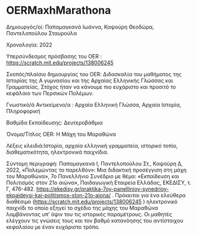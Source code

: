 # OERMaxhMarathona

Δημιουργός/οί: Παπαμαγκανά Ιωάννα, Καψούρη Θεοδώρα, Παντελοπούλου Σταυρούλα

Χρονολογία: 2022

Υπερσύνδεσμος πρόσβασης του OER : https://scratch.mit.edu/projects/138006245 

Σκοπός/πλαίσιο δημιουργίας του OER: Διδασκαλία του μαθήματος της Ιστορίας της Α γυμνασίου και της Αρχαίας Ελληνικής Γλώσσας και Γραμματείας. Στόχος ήταν να κάνουμε πιο ευχάριστο και προσιτό το κεφάλαιο των Περσικών Πολέμων. 

Γνωστικό/ά Αντικείμενο/α : Αρχαία Ελληνική Γλώσσα, Αρχαία Ιστορία, Πληροφορική

Βαθμίδα Εκπαίδευσης: Δευτεροβάθμια

Όνομα/Τίτλος OER: Η Μάχη του Μαραθώνα

Λέξεις κλειδιά:Ιστορία, αρχαία ελληνική γραμματεία, ιστορικό τοπίο, διαθεματικότητα, ηλεκτρονικά παιχνίδια.

Σύντομη περιγραφή:
Παπαμαγκανά Ι, Παντελοπούλου Στ., Καψούρη Δ, 2022, «Πολεμώντας το παρελθόν»: Μια διδακτική προσέγγιση στη μάχη του Μαραθώνα», 7ο Πανελλήνιο Συνέδριο με θέμα: «Εκπαίδευση και Πολιτισμός στον 21ο αιώνα», Παιδαγωγική Εταιρεία Ελλάδας, ΕΚΕΔΙΣΥ, τ. Γ, 476-482. https://ekedisy.gr/praktika-7oy-panellinioy-synedrioy-ekpaideysi-kai-politismos-ston-21o-aiona/  .
Πρόκειται για ένα ελεύθερα διαθέσιμο (https://scratch.mit.edu/projects/138006245 ) ηλεκτρονικό παιχνίδι το οποίο εξηγεί το σχέδιο της μάχης του Μαραθώνα λαμβάνοντας υπ’ όψιν του τις ιστορικές παραμέτρους. Οι μαθητές ελέγχουν τις γνώσεις τους και τον βαθμό κατανόησης του αντίστοιχου κεφαλαίου με έναν ευχάριστο τρόπο. 

